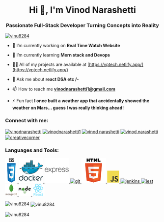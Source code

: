 <h1 align="center">Hi 👋, I'm Vinod Narashetti</h1>
<h3 align="center">Passionate Full-Stack Developer Turning Concepts into Reality</h3>

<p align="left"> <a href="https://github.com/ryo-ma/github-profile-trophy"><img src="https://github-profile-trophy.vercel.app/?username=vinu8284" alt="vinu8284" /></a> </p>

- 🔭 I’m currently working on **Real Time Watch Website**

- 🌱 I’m currently learning **Mern stack and Devops**

- 👨‍💻 All of my projects are available at [https://vptech.netlify.app/](https://vptech.netlify.app/)

- 💬 Ask me about **react DSA etc /-**

- 📫 How to reach me **vinodnarashetti1@gmail.com**

- ⚡ Fun fact **I once built a weather app that accidentally showed the weather on Mars... guess I was really thinking ahead!**

<h3 align="left">Connect with me:</h3>
<p align="left">
<a href="https://linkedin.com/in/vinodnarashetti" target="blank"><img align="center" src="https://raw.githubusercontent.com/rahuldkjain/github-profile-readme-generator/master/src/images/icons/Social/linked-in-alt.svg" alt="vinodnarashetti" height="30" width="40" /></a>
<a href="https://codesandbox.com/vinodnarashetti1" target="blank"><img align="center" src="https://raw.githubusercontent.com/rahuldkjain/github-profile-readme-generator/master/src/images/icons/Social/codesandbox.svg" alt="vinodnarashetti1" height="30" width="40" /></a>
<a href="https://fb.com/vinod narashetti" target="blank"><img align="center" src="https://raw.githubusercontent.com/rahuldkjain/github-profile-readme-generator/master/src/images/icons/Social/facebook.svg" alt="vinod narashetti" height="30" width="40" /></a>
<a href="https://instagram.com/vinod.narashetti" target="blank"><img align="center" src="https://raw.githubusercontent.com/rahuldkjain/github-profile-readme-generator/master/src/images/icons/Social/instagram.svg" alt="vinod.narashetti" height="30" width="40" /></a>
<a href="https://www.youtube.com/c/creativecorner" target="blank"><img align="center" src="https://raw.githubusercontent.com/rahuldkjain/github-profile-readme-generator/master/src/images/icons/Social/youtube.svg" alt="creativecorner" height="30" width="40" /></a>
</p>

<h3 align="left">Languages and Tools:</h3>
<p align="left"> <a href="https://www.w3schools.com/css/" target="_blank" rel="noreferrer"> <img src="https://raw.githubusercontent.com/devicons/devicon/master/icons/css3/css3-original-wordmark.svg" alt="css3" width="40" height="80"/> </a> <a href="https://www.docker.com/" target="_blank" rel="noreferrer"> <img src="https://raw.githubusercontent.com/devicons/devicon/master/icons/docker/docker-original-wordmark.svg" alt="docker" width="80" height="80"/> </a> <a href="https://expressjs.com" target="_blank" rel="noreferrer"> <img src="https://raw.githubusercontent.com/devicons/devicon/master/icons/express/express-original-wordmark.svg" alt="express" width="80" height="80"/> </a> <a href="https://git-scm.com/" target="_blank" rel="noreferrer"> <img src="https://www.vectorlogo.zone/logos/git-scm/git-scm-icon.svg" alt="git" width="80" height=80"/> </a> <a href="https://www.w3.org/html/" target="_blank" rel="noreferrer"> <img src="https://raw.githubusercontent.com/devicons/devicon/master/icons/html5/html5-original-wordmark.svg" alt="html5" width="80" height="80"/> </a> <a href="https://developer.mozilla.org/en-US/docs/Web/JavaScript" target="_blank" rel="noreferrer"> <img src="https://raw.githubusercontent.com/devicons/devicon/master/icons/javascript/javascript-original.svg" alt="javascript" width="40" height="40"/> </a> <a href="https://www.jenkins.io" target="_blank" rel="noreferrer"> <img src="https://www.vectorlogo.zone/logos/jenkins/jenkins-icon.svg" alt="jenkins" width="40" height="40"/> </a> <a href="https://jestjs.io" target="_blank" rel="noreferrer"> <img src="https://www.vectorlogo.zone/logos/jestjsio/jestjsio-icon.svg" alt="jest" width="40" height="40"/> </a> <a href="https://www.mongodb.com/" target="_blank" rel="noreferrer"> <img src="https://raw.githubusercontent.com/devicons/devicon/master/icons/mongodb/mongodb-original-wordmark.svg" alt="mongodb" width="40" height="40"/> </a> <a href="https://nodejs.org" target="_blank" rel="noreferrer"> <img src="https://raw.githubusercontent.com/devicons/devicon/master/icons/nodejs/nodejs-original-wordmark.svg" alt="nodejs" width="40" height="40"/> </a> <a href="https://reactjs.org/" target="_blank" rel="noreferrer"> <img src="https://raw.githubusercontent.com/devicons/devicon/master/icons/react/react-original-wordmark.svg" alt="react" width="40" height="40"/> </a> </p>

<p><img align="left" src="https://github-readme-stats.vercel.app/api/top-langs?username=vinu8284&show_icons=true&locale=en&layout=compact" alt="vinu8284" /></p>

<p>&nbsp;<img align="center" src="https://github-readme-stats.vercel.app/api?username=vinu8284&show_icons=true&locale=en" alt="vinu8284" /></p>

<p><img align="center" src="https://github-readme-streak-stats.herokuapp.com/?user=vinu8284&" alt="vinu8284" /></p>
